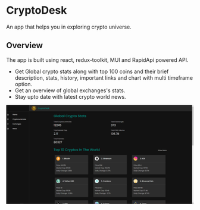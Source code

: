 # CryptoDesk

An app that helps you in exploring crypto universe.

## Overview

The app is built using react, redux-toolkit, MUI and RapidApi powered API.
- Get Global crypto stats along with top 100 coins and their brief description, stats, history, important links and chart with multi timeframe option.
- Get an overview of global exchanges's stats.
- Stay upto date with latest crypto world news.

<img src="./src/screenshot.png" alt="homepage"/>
